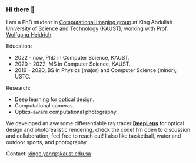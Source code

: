 ### Hi there 👋

I am a PhD student in [Computational Imaging group](https://vccimaging.org/) at King Abdullah University of Science and Technology (KAUST), working with [Prof. Wolfgang Heidrich](https://vccimaging.org/People/heidriw/). 

Education:
- 2022 - now, PhD in Computer Science, KAUST.
- 2020 - 2022, MS in Computer Science, KAUST.
- 2016 - 2020, BS in Physics (major) and Computer Science (minor), USTC.

Research:
- Deep learning for optical design.
- Computational cameras.
- Optics-aware computational photography.

We developed an awesome differentiable ray tracer [**DeepLens**](https://github.com/singer-yang/DeepLens) for optical design and photorealistic rendering, check the code! I’m open to discussion and collaboration, feel free to reach out! I also like basketball, water and outdoor sports, and photography.

Contact: xinge.yang@kaust.edu.sa
